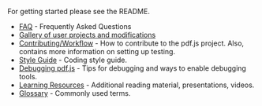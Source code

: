 For getting started please see the README.

+ [FAQ](wiki/Frequently-Asked-Questions) - Frequently Asked Questions
+ [Gallery of user projects and modifications](wiki/Gallery-of-user-projects-and-modifications)
+ [Contributing/Workflow](wiki/Contributing) - How to contribute to the pdf.js project. Also, contains more information on setting up testing.
+ [Style Guide](wiki/Style-Guide) - Coding style guide.
+ [Debugging pdf.js](wiki/Debugging-pdf.js) - Tips for debugging and ways to enable debugging tools.
+ [Learning Resources](wiki/Additional-Learning-Resources) - Additional reading material, presentations, videos.
+ [Glossary](wiki/Glossary) - Commonly used terms.
